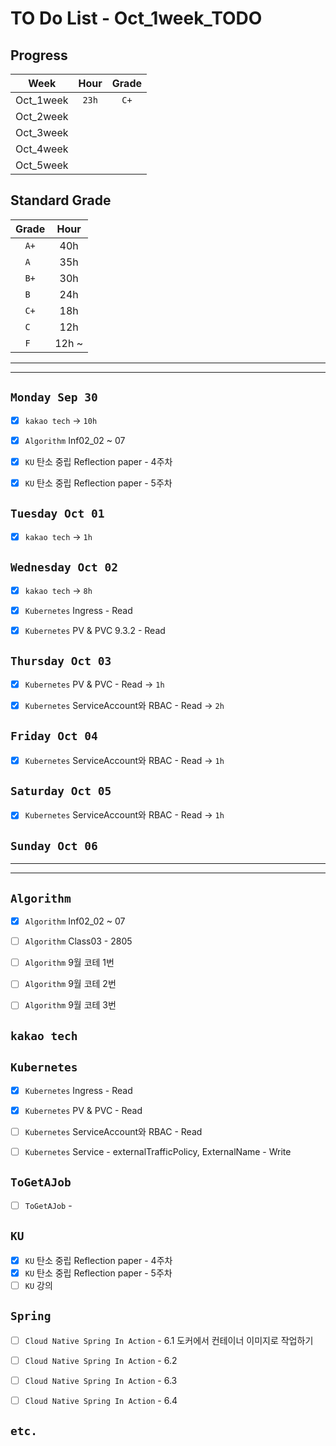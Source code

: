 # TO Do List - Oct_1week_TODO

## Progress
| Week | Hour | Grade |
|:---:|:---:|:---:|
|Oct_1week|`23h`|`C+`|
|Oct_2week|||
|Oct_3week|||
|Oct_4week|||
|Oct_5week|||


## Standard Grade
| Grade | Hour |
|:---:|:---:|
|`A+`|40h|
|`A `|35h|
|`B+`|30h|
|`B `|24h|
|`C+`|18h|
|`C `|12h|
|`F `|12h ~|


---
---

## `Monday Sep 30`
- [x] `kakao tech` -> `10h`
- [x] `Algorithm` Inf02_02 ~ 07
- [x] `KU` 탄소 중립 Reflection paper - 4주차
- [x] `KU` 탄소 중립 Reflection paper - 5주차


## `Tuesday Oct 01`
- [x] `kakao tech` -> `1h`


## `Wednesday Oct 02` 
- [x] `kakao tech` -> `8h`
- [x] `Kubernetes` Ingress - Read
- [x] `Kubernetes` PV & PVC 9.3.2 - Read


## `Thursday Oct 03`
- [x] `Kubernetes` PV & PVC - Read -> `1h`
- [x] `Kubernetes` ServiceAccount와 RBAC - Read -> `2h`


## `Friday Oct 04` 
- [x] `Kubernetes` ServiceAccount와 RBAC - Read -> `1h`


## `Saturday Oct 05` 
- [x] `Kubernetes` ServiceAccount와 RBAC - Read -> `1h`


## `Sunday Oct 06` 




---
---
## `Algorithm`
- [x] `Algorithm` Inf02_02 ~ 07
- [ ] `Algorithm` Class03 - 2805
- [ ] `Algorithm` 9월 코테 1번
- [ ] `Algorithm` 9월 코테 2번
- [ ] `Algorithm` 9월 코테 3번


## `kakao tech`


## `Kubernetes`
- [x] `Kubernetes` Ingress - Read
- [x] `Kubernetes` PV & PVC - Read
- [ ] `Kubernetes` ServiceAccount와 RBAC - Read
- [ ] `Kubernetes` Service - externalTrafficPolicy, ExternalName - Write


## `ToGetAJob`
- [ ] `ToGetAJob` -


## `KU`
- [x] `KU` 탄소 중립 Reflection paper - 4주차
- [x] `KU` 탄소 중립 Reflection paper - 5주차
- [ ] `KU` 강의

## `Spring`
- [ ] `Cloud Native Spring In Action` - 6.1 도커에서 컨테이너 이미지로 작업하기
- [ ] `Cloud Native Spring In Action` - 6.2
- [ ] `Cloud Native Spring In Action` - 6.3
- [ ] `Cloud Native Spring In Action` - 6.4



## `etc.`



<br><br>

<!-- > `개인공부` : `6h 30m` -> `25h 36m` -> `22h 19m` -> -->

<br><br>

<!-- 
## `Java`
## `OPIc`
## `토익` 
-->





